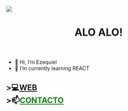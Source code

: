 <div>
 <img src="https://fktpolice.github.io/images/alex.png">
 
<header><h1>ALO ALO!</h1></header>


 - 👋 Hi, I’m Ezequiel
- 🌱 I’m currently learning REACT

 
 
 

<div text-align=center>
 <nav> <h2>>💻<a align=left href="http://drekert.com">WEB</a> <br> >📫<a align=left href="mailto:ezequielmatiasb@hotmail.com" style="color:green">CONTACTO</a>
  </h2></div>
 </div>

